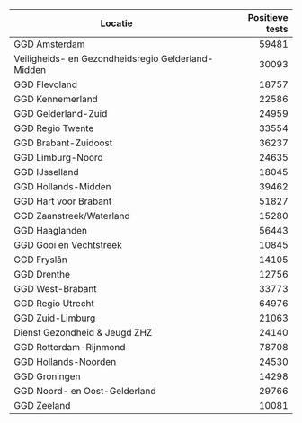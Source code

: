 | Locatie | Positieve tests |
|---------|----------------:|
| GGD Amsterdam                            | 59481 |
| Veiligheids- en Gezondheidsregio Gelderland-Midden | 30093 |
| GGD Flevoland                            | 18757 |
| GGD Kennemerland                         | 22586 |
| GGD Gelderland-Zuid                      | 24959 |
| GGD Regio Twente                         | 33554 |
| GGD Brabant-Zuidoost                     | 36237 |
| GGD Limburg-Noord                        | 24635 |
| GGD IJsselland                           | 18045 |
| GGD Hollands-Midden                      | 39462 |
| GGD Hart voor Brabant                    | 51827 |
| GGD Zaanstreek/Waterland                 | 15280 |
| GGD Haaglanden                           | 56443 |
| GGD Gooi en Vechtstreek                  | 10845 |
| GGD Fryslân                              | 14105 |
| GGD Drenthe                              | 12756 |
| GGD West-Brabant                         | 33773 |
| GGD Regio Utrecht                        | 64976 |
| GGD Zuid-Limburg                         | 21063 |
| Dienst Gezondheid & Jeugd ZHZ            | 24140 |
| GGD Rotterdam-Rijnmond                   | 78708 |
| GGD Hollands-Noorden                     | 24530 |
| GGD Groningen                            | 14298 |
| GGD Noord- en Oost-Gelderland            | 29766 |
| GGD Zeeland                              | 10081 |
